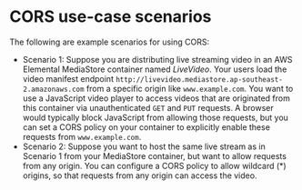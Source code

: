 # CORS use\-case scenarios<a name="cors-policy-use-case-scenarios"></a>

The following are example scenarios for using CORS:
+ Scenario 1: Suppose you are distributing live streaming video in an AWS Elemental MediaStore container named *LiveVideo*\. Your users load the video manifest endpoint `http://livevideo.mediastore.ap-southeast-2.amazonaws.com` from a specific origin like `www.example.com`\. You want to use a JavaScript video player to access videos that are originated from this container via unauthenticated `GET` and `PUT` requests\. A browser would typically block JavaScript from allowing those requests, but you can set a CORS policy on your container to explicitly enable these requests from `www.example.com`\.
+ Scenario 2: Suppose you want to host the same live stream as in Scenario 1 from your MediaStore container, but want to allow requests from any origin\. You can configure a CORS policy to allow wildcard \(\*\) origins, so that requests from any origin can access the video\.